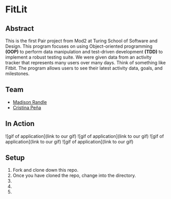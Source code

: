 # FitLit
## Abstract
This is the first Pair project from Mod2 at Turing School of Software and Design. This program focuses on using Object-oriented programming **(OOP)** to perform data manipulation and test-driven development **(TDD)** to implement a robust testing suite. We were given data from an activity tracker that represents many users over many days. Think of something like Fitbit. The program allows users to see their latest activity data, goals, and milestones.

## Team
* [Madison Randle](https://github.com/madisonrandle)
* [Cristina Peña](https://github.com/CLPena)

## In Action
![gif of application](link to our gif)
![gif of application](link to our gif)
![gif of application](link to our gif)
![gif of application](link to our gif)

## Setup
1. Fork and clone down this repo.
2. Once you have cloned the repo, change into the directory.
3. 
4.
5.
